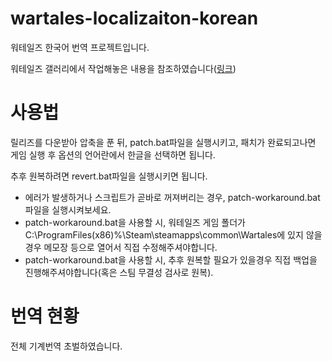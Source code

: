 # wartales-localizaiton-korean

워테일즈 한국어 번역 프로젝트입니다.

워테일즈 갤러리에서 작업해놓은 내용을 참조하였습니다([링크](https://gall.dcinside.com/mgallery/board/view/?id=wartales&no=2404&exception_mode=recommend&page=1
))

# 사용법

릴리즈를 다운받아 압축을 푼 뒤, patch.bat파일을 실행시키고, 패치가 완료되고나면 게임 실행 후 옵션의 언어란에서 한글을 선택하면 됩니다.

추후 원복하려면 revert.bat파일을 실행시키면 됩니다.


* 에러가 발생하거나 스크립트가 곧바로 꺼져버리는 경우, patch-workaround.bat 파일을 실행시켜보세요.
* patch-workaround.bat을 사용할 시, 워테일즈 게임 폴더가 C:\ProgramFiles(x86)%\Steam\steamapps\common\Wartales에 있지 않을 경우 메모장 등으로 열어서 직접 수정해주셔야합니다.
* patch-workaround.bat을 사용할 시, 추후 원복할 필요가 있을경우 직접 백업을 진행해주셔야합니다(혹은 스팀 무결성 검사로 원복).




# 번역 현황

전체 기계번역 초벌하였습니다.
